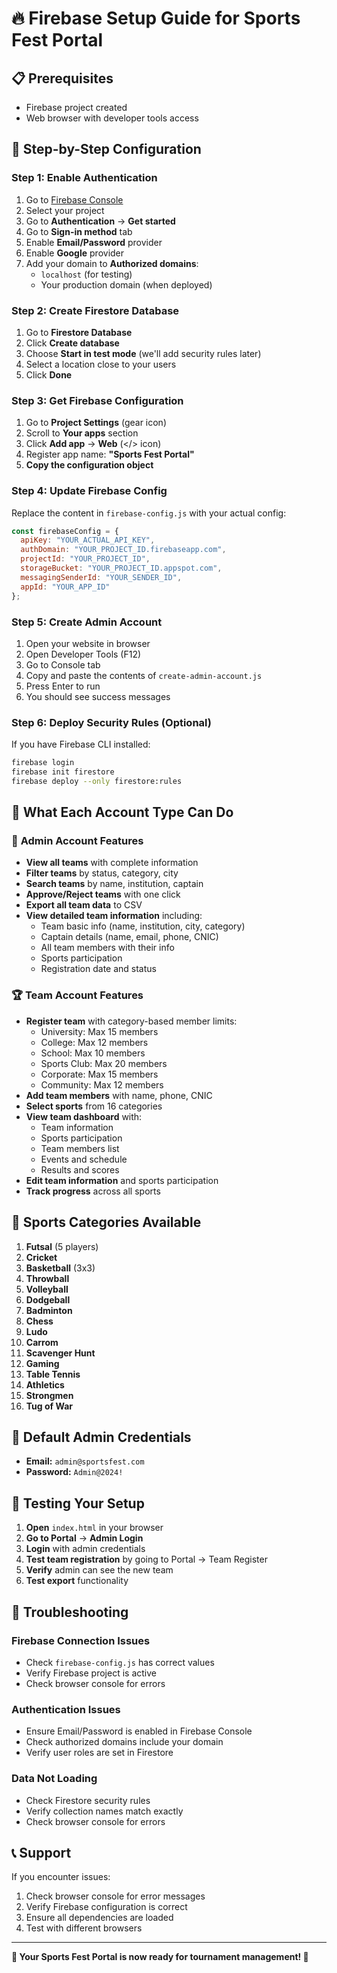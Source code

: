 # 🔥 Firebase Setup Guide for Sports Fest Portal

## 📋 Prerequisites
- Firebase project created
- Web browser with developer tools access

## 🚀 Step-by-Step Configuration

### **Step 1: Enable Authentication**
1. Go to [Firebase Console](https://console.firebase.google.com)
2. Select your project
3. Go to **Authentication** → **Get started**
4. Go to **Sign-in method** tab
5. Enable **Email/Password** provider
6. Enable **Google** provider
7. Add your domain to **Authorized domains**:
   - `localhost` (for testing)
   - Your production domain (when deployed)

### **Step 2: Create Firestore Database**
1. Go to **Firestore Database**
2. Click **Create database**
3. Choose **Start in test mode** (we'll add security rules later)
4. Select a location close to your users
5. Click **Done**

### **Step 3: Get Firebase Configuration**
1. Go to **Project Settings** (gear icon)
2. Scroll to **Your apps** section
3. Click **Add app** → **Web** (</> icon)
4. Register app name: **"Sports Fest Portal"**
5. **Copy the configuration object**

### **Step 4: Update Firebase Config**
Replace the content in `firebase-config.js` with your actual config:

```javascript
const firebaseConfig = {
  apiKey: "YOUR_ACTUAL_API_KEY",
  authDomain: "YOUR_PROJECT_ID.firebaseapp.com",
  projectId: "YOUR_PROJECT_ID",
  storageBucket: "YOUR_PROJECT_ID.appspot.com",
  messagingSenderId: "YOUR_SENDER_ID",
  appId: "YOUR_APP_ID"
};
```

### **Step 5: Create Admin Account**
1. Open your website in browser
2. Open Developer Tools (F12)
3. Go to Console tab
4. Copy and paste the contents of `create-admin-account.js`
5. Press Enter to run
6. You should see success messages

### **Step 6: Deploy Security Rules (Optional)**
If you have Firebase CLI installed:
```bash
firebase login
firebase init firestore
firebase deploy --only firestore:rules
```

## 🎯 What Each Account Type Can Do

### 👑 **Admin Account Features**
- **View all teams** with complete information
- **Filter teams** by status, category, city
- **Search teams** by name, institution, captain
- **Approve/Reject teams** with one click
- **Export all team data** to CSV
- **View detailed team information** including:
  - Team basic info (name, institution, city, category)
  - Captain details (name, email, phone, CNIC)
  - All team members with their info
  - Sports participation
  - Registration date and status

### 🏆 **Team Account Features**
- **Register team** with category-based member limits:
  - University: Max 15 members
  - College: Max 12 members
  - School: Max 10 members
  - Sports Club: Max 20 members
  - Corporate: Max 15 members
  - Community: Max 12 members
- **Add team members** with name, phone, CNIC
- **Select sports** from 16 categories
- **View team dashboard** with:
  - Team information
  - Sports participation
  - Team members list
  - Events and schedule
  - Results and scores
- **Edit team information** and sports participation
- **Track progress** across all sports

## 🏅 **Sports Categories Available**
1. **Futsal** (5 players)
2. **Cricket**
3. **Basketball** (3x3)
4. **Throwball**
5. **Volleyball**
6. **Dodgeball**
7. **Badminton**
8. **Chess**
9. **Ludo**
10. **Carrom**
11. **Scavenger Hunt**
12. **Gaming**
13. **Table Tennis**
14. **Athletics**
15. **Strongmen**
16. **Tug of War**

## 🔐 **Default Admin Credentials**
- **Email:** `admin@sportsfest.com`
- **Password:** `Admin@2024!`

## 🧪 **Testing Your Setup**
1. **Open** `index.html` in your browser
2. **Go to Portal** → **Admin Login**
3. **Login** with admin credentials
4. **Test team registration** by going to Portal → Team Register
5. **Verify** admin can see the new team
6. **Test export** functionality

## 🚨 **Troubleshooting**

### **Firebase Connection Issues**
- Check `firebase-config.js` has correct values
- Verify Firebase project is active
- Check browser console for errors

### **Authentication Issues**
- Ensure Email/Password is enabled in Firebase Console
- Check authorized domains include your domain
- Verify user roles are set in Firestore

### **Data Not Loading**
- Check Firestore security rules
- Verify collection names match exactly
- Check browser console for errors

## 📞 **Support**
If you encounter issues:
1. Check browser console for error messages
2. Verify Firebase configuration is correct
3. Ensure all dependencies are loaded
4. Test with different browsers

---

**🎉 Your Sports Fest Portal is now ready for tournament management! 🚀**


